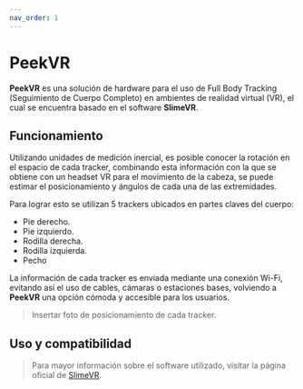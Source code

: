 ```yaml
---
nav_order: 1
---
```


# PeekVR

**PeekVR** es una solución de hardware para el uso de Full Body Tracking (Seguimiento de Cuerpo Completo) en ambientes de realidad virtual (VR), el cual se encuentra basado en el software **SlimeVR**.

## Funcionamiento

Utilizando unidades de medición inercial, es posible conocer la rotación en el espacio de cada tracker, combinando esta información con la que se obtiene con un headset VR para el movimiento de la cabeza, se puede estimar el posicionamiento y ángulos de cada una de las extremidades.

Para lograr esto se utilizan 5 trackers ubicados en partes claves del cuerpo:

 - Pie derecho.
 - Pie izquierdo.
 - Rodilla derecha.
 - Rodilla izquierda.
 - Pecho

La información de cada tracker es enviada mediante una conexión Wi-Fi, evitando así el uso de cables, cámaras o estaciones bases, volviendo a **PeekVR** una opción cómoda y accesible para los usuarios.

> Insertar foto de posicionamiento de cada tracker.

## Uso y compatibilidad

>Para mayor información sobre el software utilizado, visitar la página oficial de [SlimeVR](https://docs.slimevr.dev/).


